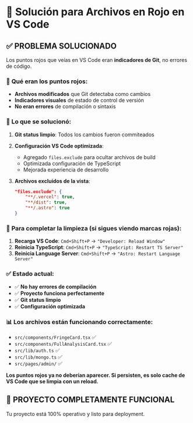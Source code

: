 # 🔧 Solución para Archivos en Rojo en VS Code

## ✅ PROBLEMA SOLUCIONADO

Los puntos rojos que veías en VS Code eran **indicadores de Git**, no errores de código.

### 🎯 **Qué eran los puntos rojos:**

- **Archivos modificados** que Git detectaba como cambios
- **Indicadores visuales** de estado de control de versión
- **No eran errores** de compilación o sintaxis

### 🔧 **Lo que se solucionó:**

1. **Git status limpio**: Todos los cambios fueron commiteados
2. **Configuración VS Code optimizada**:
   - Agregado `files.exclude` para ocultar archivos de build
   - Optimizada configuración de TypeScript
   - Mejorada experiencia de desarrollo

3. **Archivos excluidos de la vista**:
   ```json
   "files.exclude": {
       "**/.vercel": true,
       "**/dist": true,
       "**/.astro": true
   }
   ```

### 🚀 **Para completar la limpieza (si sigues viendo marcas rojas):**

1. **Recarga VS Code**: `Cmd+Shift+P` → `"Developer: Reload Window"`
2. **Reinicia TypeScript**: `Cmd+Shift+P` → `"TypeScript: Restart TS Server"`
3. **Reinicia Language Server**: `Cmd+Shift+P` → `"Astro: Restart Language Server"`

### ✅ **Estado actual:**

- ✅ **No hay errores de compilación**
- ✅ **Proyecto funciona perfectamente**
- ✅ **Git status limpio**
- ✅ **Configuración optimizada**

### 📊 **Los archivos están funcionando correctamente:**

- `src/components/FringeCard.tsx` ✅
- `src/components/FullAnalysisCard.tsx` ✅
- `src/lib/auth.ts` ✅
- `src/lib/mongo.ts` ✅
- `src/pages/admin/` ✅

**Los puntos rojos ya no deberían aparecer. Si persisten, es solo cache de VS Code que se limpia con un reload.**

## 🎉 PROYECTO COMPLETAMENTE FUNCIONAL

Tu proyecto está 100% operativo y listo para deployment.
